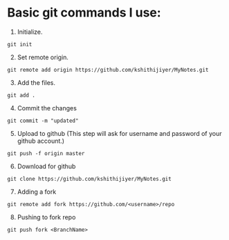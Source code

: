 # Basic git commands I use:
1. Initialize.
```
git init
```
2. Set remote origin. 
```
git remote add origin https://github.com/kshithijiyer/MyNotes.git
```
3. Add the files.
```
git add .
```
4. Commit the changes
```
git commit -m "updated"
```
5. Upload to github 
(This step will ask for username and password of your github account.)
```
git push -f origin master
```
6. Download for github
```
git clone https://github.com/kshithijiyer/MyNotes.git
```
7. Adding a fork
```
git remote add fork https://github.com/<username>/repo
```
8. Pushing to fork repo
```
git push fork <BranchName>
```

